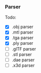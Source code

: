 ### Parser
Todo:
- [x] .obj parser
- [x] .mtl parser
- [x] .tga parser
- [x] .ply parser
- [ ] .glTF parser
- [ ] .stl parser
- [ ] .dae parser
- [ ] .x3d parser